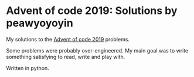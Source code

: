 # Advent of code 2019: Solutions by peawyoyoyin

My solutions to the [Advent of code 2019](https://adventofcode.com/2019) problems.

Some problems were probably over-engineered. My main goal was to write something satisfying to read, write and play with.

Written in python.
